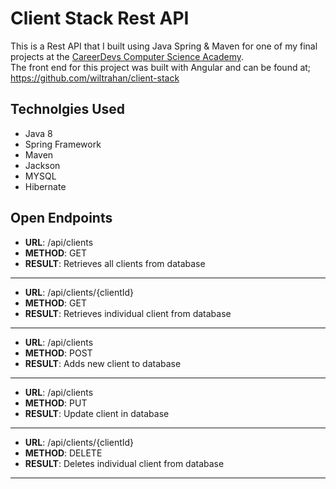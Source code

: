 # Client Stack Rest API

This is a Rest API that I built using Java Spring & Maven for one of my final projects at the [CareerDevs Computer Science Academy](http://careerdevs.com/).  
The front end for this project was built with Angular and can be found at;
https://github.com/wiltrahan/client-stack

## Technolgies Used
* Java 8
* Spring Framework
* Maven
* Jackson
* MYSQL
* Hibernate


## Open Endpoints

* **URL**: /api/clients
* **METHOD**: GET
* **RESULT**: Retrieves all clients from database
- - - -
* **URL**: /api/clients/{clientId}
* **METHOD**: GET
* **RESULT**: Retrieves individual client from database
- - - -
* **URL**: /api/clients
* **METHOD**: POST
* **RESULT**: Adds new client to database
- - - -
* **URL**: /api/clients
* **METHOD**: PUT
* **RESULT**: Update client in database
- - - -
* **URL**: /api/clients/{clientId}
* **METHOD**: DELETE
* **RESULT**: Deletes individual client from database
- - - -
